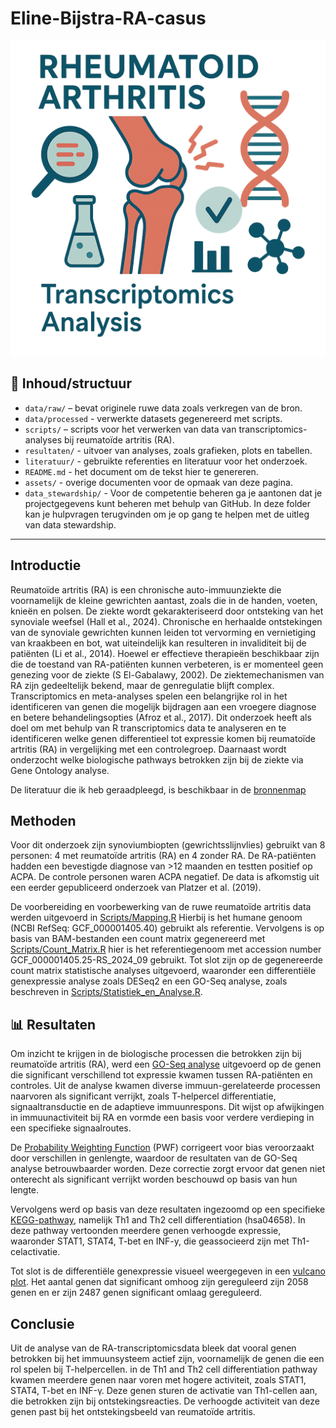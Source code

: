 # Eline-Bijstra-RA-casus

<p align="center">
  <img src="assets/Logo_RA_Transcriptomics.png" alt="RA Transcriptomics Logo" width="600"/>
</p>


## 📁 Inhoud/structuur

- `data/raw/` – bevat originele ruwe data zoals verkregen van de bron.   
- `data/processed` - verwerkte datasets gegenereerd met scripts.
- `scripts/` – scripts voor het verwerken van data van transcriptomics-analyses bij reumatoïde artritis (RA).
- `resultaten/` - uitvoer van analyses, zoals grafieken, plots en tabellen. 
- `literatuur/` - gebruikte referenties en literatuur voor het onderzoek.  
- `README.md` - het document om de tekst hier te genereren.
- `assets/` - overige documenten voor de opmaak van deze pagina.
- `data_stewardship/` - Voor de competentie beheren ga je aantonen dat je projectgegevens kunt beheren met behulp van GitHub. In deze folder kan je hulpvragen terugvinden om je op gang te helpen met de uitleg van data stewardship. 

---

## Introductie

Reumatoïde artritis (RA) is een chronische auto-immuunziekte die voornamelijk de kleine gewrichten aantast, zoals die in de handen, voeten, knieën en polsen. De ziekte wordt gekarakteriseerd door ontsteking van het synoviale weefsel (Hall et al., 2024). Chronische en herhaalde ontstekingen van de synoviale gewrichten kunnen leiden tot vervorming en vernietiging van kraakbeen en bot, wat uiteindelijk kan resulteren in invaliditeit bij de patiënten (Li et al., 2014).
Hoewel er effectieve therapieën beschikbaar zijn die de toestand van RA-patiënten kunnen verbeteren, is er momenteel geen genezing voor de ziekte (S El-Gabalawy, 2002). De ziektemechanismen van RA zijn gedeeltelijk bekend, maar de genregulatie blijft complex. Transcriptomics en meta-analyses spelen een belangrijke rol in het identificeren van genen die mogelijk bijdragen aan een vroegere diagnose en betere behandelingsopties (Afroz et al., 2017).
Dit onderzoek heeft als doel om met behulp van R transcriptomics data te analyseren en te identificeren welke genen differentieel tot expressie komen bij reumatoïde artritis (RA) in vergelijking met een controlegroep. Daarnaast wordt onderzocht welke biologische pathways betrokken zijn bij de ziekte via Gene Ontology analyse.

De literatuur die ik heb geraadpleegd, is beschikbaar in de [bronnenmap](literatuur)


## Methoden

Voor dit onderzoek zijn synoviumbiopten (gewrichtsslijnvlies) gebruikt van 8 personen: 4 met reumatoïde artritis (RA) en 4 zonder RA. De RA-patiënten hadden een bevestigde diagnose van >12 maanden en testten positief op ACPA. De controle personen waren ACPA negatief. De data is afkomstig uit een eerder gepubliceerd onderzoek van Platzer et al. (2019).

De voorbereiding en voorbewerking van de ruwe reumatoïde artritis data werden uitgevoerd in [Scripts/Mapping.R](Scripts/Mapping.R) Hierbij is het humane genoom (NCBI RefSeq: GCF_000001405.40) gebruikt als referentie. Vervolgens is op basis van BAM-bestanden een count matrix gegenereerd met [Scripts/Count_Matrix.R](Scripts/Count_Matrix.R) hier is het referentiegenoom met accession number GCF_000001405.25-RS_2024_09 gebruikt. Tot slot zijn op de gegenereerde count matrix statistische analyses uitgevoerd, waaronder een differentiële genexpressie analyse zoals DESeq2 en een GO-Seq analyse, zoals beschreven in [Scripts/Statistiek_en_Analyse.R](Scripts/Statistiek_en_Analyse.R).


## 📊 Resultaten

Om inzicht te krijgen in de biologische processen die betrokken zijn bij reumatoïde artritis (RA), werd een [GO-Seq analyse](Resultaten/GO_plot.png) uitgevoerd op de genen die significant verschillend tot expressie kwamen tussen RA-patiënten en controles. Uit de analyse kwamen diverse immuun-gerelateerde processen naarvoren als significant verrijkt, zoals T-helpercel differentiatie, signaaltransductie en de adaptieve immuunrespons. Dit wijst op afwijkingen in immuunactiviteit bij RA en vormde een basis voor verdere verdieping in een specifieke signaalroutes.

De [Probability Weighting Function](Resultaten/pwf_plot.png) (PWF) corrigeert voor bias veroorzaakt door verschillen in genlengte, waardoor de resultaten van de GO-Seq analyse betrouwbaarder worden. Deze correctie zorgt ervoor dat genen niet onterecht als significant verrijkt worden beschouwd op basis van hun lengte. 

Vervolgens werd op basis van deze resultaten ingezoomd op een specifieke [KEGG-pathway](Resultaten/hsa04658.pathview.png), namelijk Th1 and Th2 cell differentiation (hsa04658). In deze pathway vertoonden meerdere genen verhoogde expressie, waaronder STAT1, STAT4, T-bet en INF-y, die geassocieerd zijn met Th1-celactivatie.

Tot slot is de differentiële genexpressie visueel weergegeven in een [vulcano plot](Resultaten/VolcanoplotWC.png). Het aantal genen dat significant omhoog zijn gereguleerd zijn 2058 genen en er zijn 2487 genen significant omlaag gereguleerd. 


## Conclusie

Uit de analyse van de RA-transcriptomicsdata bleek dat vooral genen betrokken bij het immuunsysteem actief zijn, voornamelijk de genen die een rol spelen bij T-helpercellen. in de Th1 and Th2 cell differentiation pathway kwamen meerdere genen naar voren met hogere activiteit, zoals STAT1, STAT4, T-bet en INF-γ. Deze genen sturen de activatie van Th1-cellen aan, die betrokken zijn bij ontstekingsreacties. De verhoogde activiteit van deze genen past bij het ontstekingsbeeld van reumatoïde artritis. 

